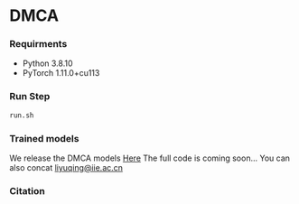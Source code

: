 # DMCA
### Requirments
- Python 3.8.10
- PyTorch 1.11.0+cu113
### Run Step
```bash
run.sh  
```
### Trained models
We release the DMCA models [Here]()
The full code is coming soon... 
You can also concat liyuqing@iie.ac.cn

### Citation
